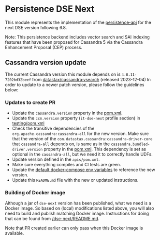 # Persistence DSE Next

This module represents the implementation of the [persistence-api](../persistence-api) for the next DSE version following 6.8.

Note: This persistence backend includes vector search and SAI indexing features that have been proposed for Cassandra 5 via the Cassandra Enhancement Proposal (CEP) process.

## Cassandra version update

The current Cassandra version this module depends on is `4.0.11-7202bd32beef` from [datastax/cassandra:vsearch](https://github.com/datastax/cassandra/tree/vsearch) (released 2023-12-04)
In order to update to a newer patch version, please follow the guidelines below:

### Updates to create PR

* Update the `cassandra.version` property in the [pom.xml](pom.xml).
* Update the `ccm.version` property (`it-dse-next` profile section) in [testing/pom.xml](../testing/pom.xml) 
* Check the transitive dependencies of the `org.apache.cassandra:cassandra-all` for the new version.
Make sure that the version of the `com.datastax.cassandra:cassandra-driver-core` that `cassandra-all` depends on, is same as in the `cassandra.bundled-driver.version` property in the [pom.xml](pom.xml).
This dependency is set as optional in the `cassandra-all`, but we need it to correctly handle UDFs.
* Update version defined in the `apis/pom.xml`.
* Make sure everything compiles and CI tests are green.
* Update the [default docker-compose env variables](../docker-compose/dse-next/.env) to reference the new version.
* Update this `README.md` file with the new or updated instructions.

### Building of Docker image

Although a jar of `dse-next` version has been published, what we need is a Docker image.
So based on (local) modifications listed above, you will also need to build and publish matching
Docker image. Instructions for doing that can be found from [/dse-next/README.md](https://github.com/stargate/stargate/blob/v2.1/dse-next/README.md).

Note that PR created earlier can only pass when this Docker image is available.
